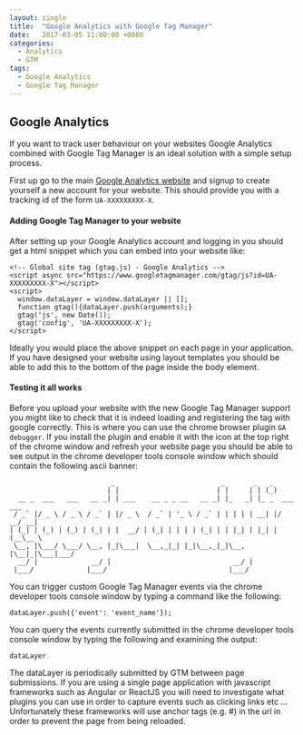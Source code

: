 ```yaml
---
layout: single
title:  "Google Analytics with Google Tag Manager"
date:   2017-03-05 11:00:00 +0000
categories:
  - Analytics
  - GTM
tags:
  - Google Analytics
  - Google Tag Manager
---
```


## Google Analytics

If you want to track user behaviour on your websites Google Analytics combined with Google Tag Manager is an ideal solution with a simple setup process.

First up go to the main [Google Analytics website](https://analytics.google.com/analytics/) and signup to create yourself a new account for your website. This should provide you with a tracking id of the form `UA-XXXXXXXXX-X`.

#### Adding Google Tag Manager to your website

After setting up your Google Analytics account and logging in you should get a html snippet which you can embed into your website like:
```
<!-- Global site tag (gtag.js) - Google Analytics -->
<script async src="https://www.googletagmanager.com/gtag/js?id=UA-XXXXXXXXX-X"></script>
<script>
  window.dataLayer = window.dataLayer || [];
  function gtag(){dataLayer.push(arguments);}
  gtag('js', new Date());
  gtag('config', 'UA-XXXXXXXXX-X');
</script>
```

Ideally you would place the above snippet on each page in your application. If you have designed your website using layout templates you should be able to add this to the bottom of the page inside the body element.

#### Testing it all works

Before you upload your website with the new Google Tag Manager support you might like to check that it is indeed loading and registering the tag with google correctly. This is where you can use the chrome browser plugin `GA debugger`. If you install the plugin and enable it with the icon at the top right of the chrome window and refresh your website page you should be able to see output in the chrome developer tools console window which should contain the following ascii banner:
```
                         _                          _       _   _
                        | |                        | |     | | (_)
  __ _  ___   ___   __ _| | ___    __ _ _ __   __ _| |_   _| |_ _  ___ ___
 / _` |/ _ \ / _ \ / _` | |/ _ \  / _` | '_ \ / _` | | | | | __| |/ __/ __|
| (_| | (_) | (_) | (_| | |  __/ | (_| | | | | (_| | | |_| | |_| | (__\__ \
 \__, |\___/ \___/ \__, |_|\___|  \__,_|_| |_|\__,_|_|\__, |\__|_|\___|___/
  __/ |             __/ |                              __/ |
 |___/             |___/                              |___/
```

You can trigger custom Google Tag Manager events via the chrome developer tools console window by typing a command like the following:
```
dataLayer.push({'event': 'event_name'});
```

You can query the events currently submitted in the chrome developer tools console window by typing the following and examining the output:
```
dataLayer
```

The dataLayer is periodically submitted by GTM between page submissions. If you are using a single page application with javascript frameworks such as Angular or ReactJS you will need to investigate what plugins you can use in order to capture events such as clicking links etc ... Unfortunately these frameworks will use anchor tags (e.g. #) in the url in order to prevent the page from being reloaded.
